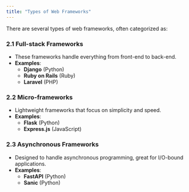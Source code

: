 ```yaml
---
title: "Types of Web Frameworks"
---
```


There are several types of web frameworks, often categorized as:

### 2.1 Full-stack Frameworks
- These frameworks handle everything from front-end to back-end.
- **Examples**:
  - **Django** (Python)
  - **Ruby on Rails** (Ruby)
  - **Laravel** (PHP)

### 2.2 Micro-frameworks
- Lightweight frameworks that focus on simplicity and speed.
- **Examples**:
  - **Flask** (Python)
  - **Express.js** (JavaScript)

### 2.3 Asynchronous Frameworks
- Designed to handle asynchronous programming, great for I/O-bound applications.
- **Examples**:
  - **FastAPI** (Python)
  - **Sanic** (Python)